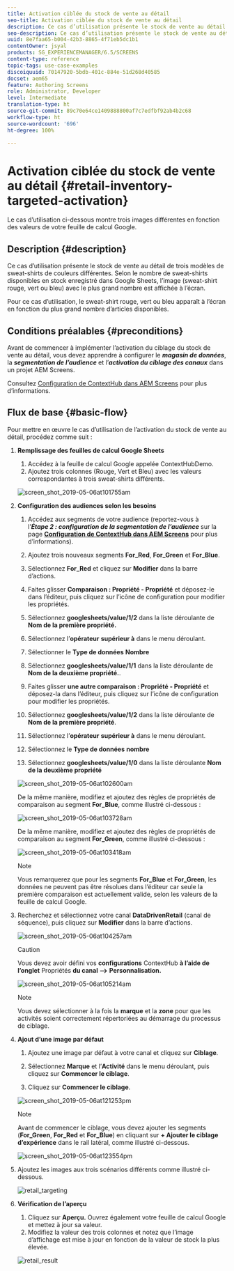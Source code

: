 ```yaml
---
title: Activation ciblée du stock de vente au détail
seo-title: Activation ciblée du stock de vente au détail
description: Ce cas d’utilisation présente le stock de vente au détail de trois modèles de sweat-shirts de couleurs différentes. Selon le nombre de sweat-shirts disponibles en stock enregistré dans Google Sheets, l’image (sweat-shirt rouge, vert ou bleu) avec le plus grand nombre est affichée à l’écran.
seo-description: Ce cas d’utilisation présente le stock de vente au détail de trois modèles de sweat-shirts de couleurs différentes. Selon le nombre de sweat-shirts disponibles en stock enregistré dans Google Sheets, l’image (sweat-shirt rouge, vert ou bleu) avec le plus grand nombre est affichée à l’écran.
uuid: 8e7faa65-b004-42b3-8865-4f71eb5dc1b1
contentOwner: jsyal
products: SG_EXPERIENCEMANAGER/6.5/SCREENS
content-type: reference
topic-tags: use-case-examples
discoiquuid: 70147920-5bdb-401c-884e-51d268d40585
docset: aem65
feature: Authoring Screens
role: Administrator, Developer
level: Intermediate
translation-type: ht
source-git-commit: 89c70e64ce1409888800af7c7edfbf92ab4b2c68
workflow-type: ht
source-wordcount: '696'
ht-degree: 100%

---
```



# Activation ciblée du stock de vente au détail {#retail-inventory-targeted-activation}

Le cas d’utilisation ci-dessous montre trois images différentes en fonction des valeurs de votre feuille de calcul Google.

## Description {#description}

Ce cas d’utilisation présente le stock de vente au détail de trois modèles de sweat-shirts de couleurs différentes. Selon le nombre de sweat-shirts disponibles en stock enregistré dans Google Sheets, l’image (sweat-shirt rouge, vert ou bleu) avec le plus grand nombre est affichée à l’écran.

Pour ce cas d’utilisation, le sweat-shirt rouge, vert ou bleu apparaît à l’écran en fonction du plus grand nombre d’articles disponibles.

## Conditions préalables {#preconditions}

Avant de commencer à implémenter l’activation du ciblage du stock de vente au détail, vous devez apprendre à configurer le ***magasin de données***, la ***segmentation de l’audience*** et l’***activation du ciblage des canaux*** dans un projet AEM Screens.

Consultez [Configuration de ContextHub dans AEM Screens](configuring-context-hub.md) pour plus d’informations.

## Flux de base {#basic-flow}

Pour mettre en œuvre le cas d’utilisation de l’activation du stock de vente au détail, procédez comme suit :

1. **Remplissage des feuilles de calcul Google Sheets**

   1. Accédez à la feuille de calcul Google appelée ContextHubDemo.
   1. Ajoutez trois colonnes (Rouge, Vert et Bleu) avec les valeurs correspondantes à trois sweat-shirts différents.

   ![screen_shot_2019-05-06at101755am](assets/screen_shot_2019-05-06at101755am.png)

1. **Configuration des audiences selon les besoins**

   1. Accédez aux segments de votre audience (reportez-vous à l’***Étape 2 : configuration de la segmentation de l’audience*** sur la page **[Configuration de ContextHub dans AEM Screens](configuring-context-hub.md)** pour plus d’informations).

   1. Ajoutez trois nouveaux segments **For_Red**, **For_Green** et **For_Blue**.

   1. Sélectionnez **For_Red** et cliquez sur **Modifier** dans la barre d’actions.

   1. Faites glisser **Comparaison : Propriété - Propriété** et déposez-le dans l’éditeur, puis cliquez sur l’icône de configuration pour modifier les propriétés.
   1. Sélectionnez **googlesheets/value/1/2** dans la liste déroulante de **Nom de la première propriété.**

   1. Sélectionnez l’**opérateur** **supérieur à** dans le menu déroulant.

   1. Sélectionner le **Type de données** **Nombre**

   1. Sélectionnez **googlesheets/value/1/1** dans la liste déroulante de **Nom de la deuxième propriété.**.

   1. Faites glisser **une autre comparaison : Propriété - Propriété** et déposez-la dans l’éditeur, puis cliquez sur l’icône de configuration pour modifier les propriétés.
   1. Sélectionnez **googlesheets/value/1/2** dans la liste déroulante de **Nom de la première propriété**.

   1. Sélectionnez l’**opérateur** **supérieur à** dans le menu déroulant.

   1. Sélectionnez le **Type de données** **nombre**

   1. Sélectionnez **googlesheets/value/1/0** dans la liste déroulante **Nom de la deuxième propriété**

   ![screen_shot_2019-05-06at102600am](assets/screen_shot_2019-05-06at102600am.png)

   De la même manière, modifiez et ajoutez des règles de propriétés de comparaison au segment **For_Blue**, comme illustré ci-dessous :

   ![screen_shot_2019-05-06at103728am](assets/screen_shot_2019-05-06at103728am.png)

   De la même manière, modifiez et ajoutez des règles de propriétés de comparaison au segment **For_Green**, comme illustré ci-dessous :

   ![screen_shot_2019-05-06at103418am](assets/screen_shot_2019-05-06at103418am.png)

   >[!NOTE]
   >
   >Vous remarquerez que pour les segments **For_Blue** et **For_Green**, les données ne peuvent pas être résolues dans l’éditeur car seule la première comparaison est actuellement valide, selon les valeurs de la feuille de calcul Google.

1. Recherchez et sélectionnez votre canal **DataDrivenRetail** (canal de séquence), puis cliquez sur **Modifier** dans la barre d’actions.

   ![screen_shot_2019-05-06at104257am](assets/screen_shot_2019-05-06at104257am.png)

   >[!CAUTION]
   >
   >Vous devez avoir défini vos **configurations** ContextHub **à l’aide de l’onglet** Propriétés **du canal -->** **Personnalisation.**

   ![screen_shot_2019-05-06at105214am](assets/screen_shot_2019-05-06at105214am.png)

   >[!NOTE]
   Vous devez sélectionner à la fois la **marque** et la **zone** pour que les activités soient correctement répertoriées au démarrage du processus de ciblage.

1. **Ajout d’une image par défaut**

   1. Ajoutez une image par défaut à votre canal et cliquez sur **Ciblage**.
   1. Sélectionnez **Marque** et l’**Activité** dans le menu déroulant, puis cliquez sur **Commencer le ciblage**.

   1. Cliquez sur **Commencer le ciblage**.

   ![screen_shot_2019-05-06at121253pm](assets/screen_shot_2019-05-06at121253pm.png)

   >[!NOTE]
   Avant de commencer le ciblage, vous devez ajouter les segments (**For_Green**, **For_Red** et **For_Blue**) en cliquant sur **+ Ajouter le ciblage d’expérience** dans le rail latéral, comme illustré ci-dessous.

   ![screen_shot_2019-05-06at123554pm](assets/screen_shot_2019-05-06at123554pm.png)

1. Ajoutez les images aux trois scénarios différents comme illustré ci-dessous.

   ![retail_targeting](assets/retail_targeting.gif)

1. **Vérification de l’aperçu**

   1. Cliquez sur **Aperçu.** Ouvrez également votre feuille de calcul Google et mettez à jour sa valeur.
   1. Modifiez la valeur des trois colonnes et notez que l’image d’affichage est mise à jour en fonction de la valeur de stock la plus élevée.

   ![retail_result](assets/retail_result.gif)

